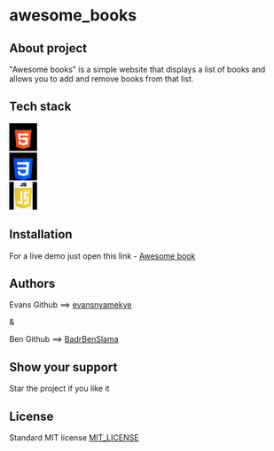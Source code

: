 # awesome_books


## About project

"Awesome books" is a simple website that displays a list of books and allows you to add and remove books from that list.

## Tech stack

![html5](./icons/html5.png)  
![css3](./icons/css3.png)  
![JavaScript](./icons/js.jpeg)

## Installation

For a live demo just open this link - [Awesome book](https://badrbenslama.github.io/awesome_books/)

## Authors

Evans 
Github ==> [evansnyamekye](https://github.com/evansnyamekye)

&

Ben
Github ==> [BadrBenSlama](https://github.com/BadrBenSlama)

## Show your support
Star the project if you like it

## License

Standard MIT license
[MIT_LICENSE](./LICENSE)
